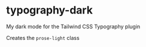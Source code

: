 # typography-dark
My dark mode for the Tailwind CSS Typography plugin

Creates the `prose-light` class
